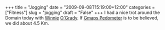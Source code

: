 +++
title = "Jogging"
date = "2009-09-08T15:19:00+12:00"
categories = ["Fitness"]
slug = "jogging"
draft = "False"
+++
I had a nice trot around the Domain today with
[Winnie](http://staff.business.auckland.ac.nz/5452.aspx)
[O'Grady](http://www.linkedin.com/pub/winnie-o-grady/6/465/850). If
[Gmaps Pedometer](http://www.gmap-pedometer.com/?r=3169410) is to be
believed, we did about 4.5 Km.

